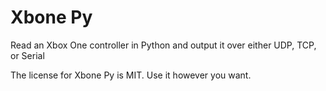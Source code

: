 # Xbone Py
Read an Xbox One controller in Python and output it over either UDP, TCP, or Serial

The license for Xbone Py is MIT. Use it however you want.
